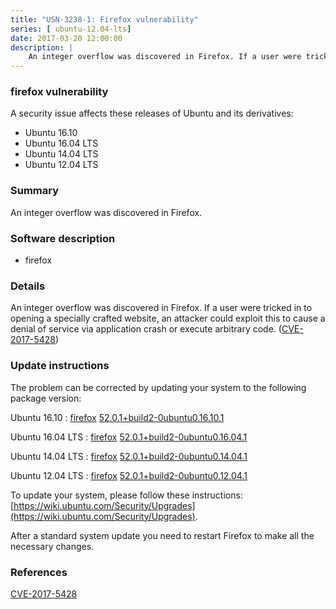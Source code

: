 ```yaml
---
title: "USN-3238-1: Firefox vulnerability"
series: [ ubuntu-12.04-lts]
date: 2017-03-20 12:00:00
description: |
    An integer overflow was discovered in Firefox. If a user were tricked in to opening a specially crafted website, an attacker could exploit this to cause a denial of service via application crash or execute arbitrary code. ([CVE-2017-5428](http://people.ubuntu.com/~ubuntu-security/cve/CVE-2017-5428)) 
--- 
```

 
 


### firefox vulnerability

A security issue affects these releases of Ubuntu and its derivatives:

* Ubuntu 16.10
* Ubuntu 16.04 LTS
* Ubuntu 14.04 LTS
* Ubuntu 12.04 LTS

### Summary

An integer overflow was discovered in Firefox. 

### Software description

* firefox 

### Details

An integer overflow was discovered in Firefox. If a user were tricked in to opening a specially crafted website, an attacker could exploit this to cause a denial of service via application crash or execute arbitrary code. ([CVE-2017-5428](http://people.ubuntu.com/~ubuntu-security/cve/CVE-2017-5428)) 

### Update instructions

The problem can be corrected by updating your system to the following package version:

Ubuntu 16.10
 : [firefox](https://launchpad.net/ubuntu/+source/firefox) <span> [52.0.1+build2-0ubuntu0.16.10.1](https://launchpad.net/ubuntu/+source/firefox/52.0.1+build2-0ubuntu0.16.10.1) </span> 

Ubuntu 16.04 LTS
 : [firefox](https://launchpad.net/ubuntu/+source/firefox) <span> [52.0.1+build2-0ubuntu0.16.04.1](https://launchpad.net/ubuntu/+source/firefox/52.0.1+build2-0ubuntu0.16.04.1) </span> 

Ubuntu 14.04 LTS
 : [firefox](https://launchpad.net/ubuntu/+source/firefox) <span> [52.0.1+build2-0ubuntu0.14.04.1](https://launchpad.net/ubuntu/+source/firefox/52.0.1+build2-0ubuntu0.14.04.1) </span> 

Ubuntu 12.04 LTS
 : [firefox](https://launchpad.net/ubuntu/+source/firefox) <span> [52.0.1+build2-0ubuntu0.12.04.1](https://launchpad.net/ubuntu/+source/firefox/52.0.1+build2-0ubuntu0.12.04.1) </span> 

To update your system, please follow these instructions: [https://wiki.ubuntu.com/Security/Upgrades](https://wiki.ubuntu.com/Security/Upgrades).

After a standard system update you need to restart Firefox to make all the necessary changes. 

### References

 
 [CVE-2017-5428](http://people.ubuntu.com/~ubuntu-security/cve/CVE-2017-5428)
 

